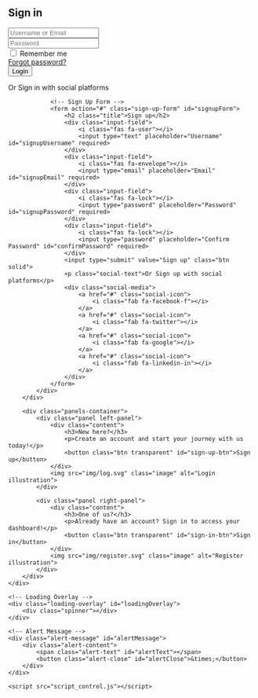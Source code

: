 <!DOCTYPE html>
<html lang="en">
<head>
    <meta charset="UTF-8">
    <meta name="viewport" content="width=device-width, initial-scale=1.0">
    <title>Login | Your Website</title>
    <link rel="stylesheet" href="style.css">
    <link rel="stylesheet" href="https://cdnjs.cloudflare.com/ajax/libs/font-awesome/6.4.0/css/all.min.css">
</head>
<body>
    <div class="container">
        <div class="forms-container">
            <div class="signin-signup">
                <!-- Login Form -->
                <form action="#" class="sign-in-form" id="loginForm">
                    <h2 class="title">Sign in</h2>
                    <div class="input-field">
                        <i class="fas fa-user"></i>
                        <input type="text" placeholder="Username or Email" id="loginUsername" required>
                    </div>
                    <div class="input-field">
                        <i class="fas fa-lock"></i>
                        <input type="password" placeholder="Password" id="loginPassword" required>
                    </div>
                    <div class="remember-forgot">
                        <div class="remember-me">
                            <input type="checkbox" id="remember">
                            <label for="remember">Remember me</label>
                        </div>
                        <a href="#" class="forgot-password">Forgot password?</a>
                    </div>
                    <input type="submit" value="Login" class="btn solid">
                    <p class="social-text">Or Sign in with social platforms</p>
                    <div class="social-media">
                        <a href="#" class="social-icon">
                            <i class="fab fa-facebook-f"></i>
                        </a>
                        <a href="#" class="social-icon">
                            <i class="fab fa-twitter"></i>
                        </a>
                        <a href="#" class="social-icon">
                            <i class="fab fa-google"></i>
                        </a>
                        <a href="#" class="social-icon">
                            <i class="fab fa-linkedin-in"></i>
                        </a>
                    </div>
                </form>

                <!-- Sign Up Form -->
                <form action="#" class="sign-up-form" id="signupForm">
                    <h2 class="title">Sign up</h2>
                    <div class="input-field">
                        <i class="fas fa-user"></i>
                        <input type="text" placeholder="Username" id="signupUsername" required>
                    </div>
                    <div class="input-field">
                        <i class="fas fa-envelope"></i>
                        <input type="email" placeholder="Email" id="signupEmail" required>
                    </div>
                    <div class="input-field">
                        <i class="fas fa-lock"></i>
                        <input type="password" placeholder="Password" id="signupPassword" required>
                    </div>
                    <div class="input-field">
                        <i class="fas fa-lock"></i>
                        <input type="password" placeholder="Confirm Password" id="confirmPassword" required>
                    </div>
                    <input type="submit" value="Sign up" class="btn solid">
                    <p class="social-text">Or Sign up with social platforms</p>
                    <div class="social-media">
                        <a href="#" class="social-icon">
                            <i class="fab fa-facebook-f"></i>
                        </a>
                        <a href="#" class="social-icon">
                            <i class="fab fa-twitter"></i>
                        </a>
                        <a href="#" class="social-icon">
                            <i class="fab fa-google"></i>
                        </a>
                        <a href="#" class="social-icon">
                            <i class="fab fa-linkedin-in"></i>
                        </a>
                    </div>
                </form>
            </div>
        </div>

        <div class="panels-container">
            <div class="panel left-panel">
                <div class="content">
                    <h3>New here?</h3>
                    <p>Create an account and start your journey with us today!</p>
                    <button class="btn transparent" id="sign-up-btn">Sign up</button>
                </div>
                <img src="img/log.svg" class="image" alt="Login illustration">
            </div>

            <div class="panel right-panel">
                <div class="content">
                    <h3>One of us?</h3>
                    <p>Already have an account? Sign in to access your dashboard!</p>
                    <button class="btn transparent" id="sign-in-btn">Sign in</button>
                </div>
                <img src="img/register.svg" class="image" alt="Register illustration">
            </div>
        </div>
    </div>

    <!-- Loading Overlay -->
    <div class="loading-overlay" id="loadingOverlay">
        <div class="spinner"></div>
    </div>

    <!-- Alert Message -->
    <div class="alert-message" id="alertMessage">
        <div class="alert-content">
            <span class="alert-text" id="alertText"></span>
            <button class="alert-close" id="alertClose">&times;</button>
        </div>
    </div>

    <script src="script_control.js"></script>
</body>
</html>
